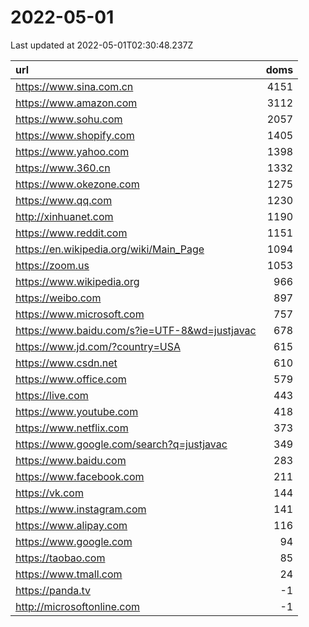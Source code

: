 # 2022-05-01

<!-- BEGIN -->
Last updated at 2022-05-01T02:30:48.237Z

url | doms
:- | -:
https://www.sina.com.cn | 4151
https://www.amazon.com | 3112
https://www.sohu.com | 2057
https://www.shopify.com | 1405
https://www.yahoo.com | 1398
https://www.360.cn | 1332
https://www.okezone.com | 1275
https://www.qq.com | 1230
http://xinhuanet.com | 1190
https://www.reddit.com | 1151
https://en.wikipedia.org/wiki/Main_Page | 1094
https://zoom.us | 1053
https://www.wikipedia.org | 966
https://weibo.com | 897
https://www.microsoft.com | 757
https://www.baidu.com/s?ie=UTF-8&wd=justjavac | 678
https://www.jd.com/?country=USA | 615
https://www.csdn.net | 610
https://www.office.com | 579
https://live.com | 443
https://www.youtube.com | 418
https://www.netflix.com | 373
https://www.google.com/search?q=justjavac | 349
https://www.baidu.com | 283
https://www.facebook.com | 211
https://vk.com | 144
https://www.instagram.com | 141
https://www.alipay.com | 116
https://www.google.com | 94
https://taobao.com | 85
https://www.tmall.com | 24
https://panda.tv | -1
http://microsoftonline.com | -1
<!-- END -->
